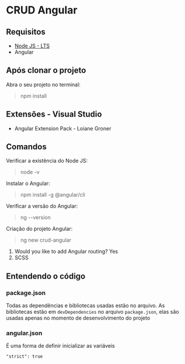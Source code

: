 # CRUD Angular
## Requisitos
- [Node JS - LTS](https://nodejs.org/pt-br/download/)
- Angular

## Após clonar o projeto
Abra o seu projeto no terminal:
>npm install

## Extensões - Visual Studio
- Angular Extension Pack - Loiane Groner

## Comandos
Verificar a existência do Node JS:
>node -v

Instalar o Angular:
>npm install -g @angular/cli

Verificar a versão do Angular:
>ng --version

Criação do projeto Angular:
>ng new crud-angular

1. Would you like to add Angular routing? Yes
2. SCSS

## Entendendo o código
### package.json
Todas as dependências e bibliotecas usadas estão no arquivo. As bibliotecas estão em `devDependencies` no arquivo `package.json`, elas são usadas apenas no momento de desenvolvimento do projeto 

### angular.json
É uma forma de definir inicializar as variáveis
```
"strict": true
```
